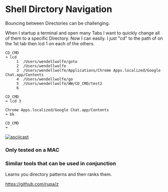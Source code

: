# Shell Dirctory Navigation

Bouncing between Directories can be challenging.

When I startup a terminal and open many Tabs 
I want to quickly change all of them to a specific 
Directory.  Now I can easily.  I just "cd" to the
path of on the 1st tab then lcd 1 on each of the others.

```
CD_CMD
➜ lcd
     1	/Users/wendellwolfe/goto
     2	/Users/wendellwolfe
     3	/Users/wendellwolfe/Applications/Chrome Apps.localized/Google Chat.app/Contents
     4	/Users/wendellwolfe/go
     5	/Users/wendellwolfe/WW/CD_CMD/test2
     6

CD_CMD
➜ lcd 3

Chrome Apps.localized/Google Chat.app/Contents
➜ bk

CD_CMD
➜
```

[![asciicast](https://asciinema.org/a/uLDzFDwjH2PfqBZxo1XIXXL4g.svg)](https://asciinema.org/a/uLDzFDwjH2PfqBZxo1XIXXL4g)

### Only tested on a MAC

### Similar tools that can be used in conjunction

Learns you directory patterns and then ranks them.

https://github.com/rupa/z
